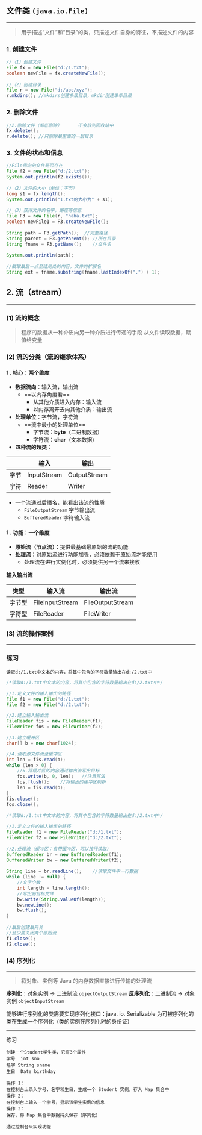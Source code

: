 ## 文件类 `(java.io.File)`
---
>用于描述“文件”和“目录”的类，只描述文件自身的特征，不描述文件的内容

### 1. 创建文件
```Java
//（1）创建文件  
File fx = new File("d:/1.txt");  
boolean newFile = fx.createNewFile();  
  
//（2）创建目录  
File r = new File("d:/abc/xyz");  
r.mkdirs(); //mkdirs创建多级目录，mkdir创建单季目录
```

### 2. 删除文件
```Java
//2.删除文件（彻底删除）      不会放到回收站中  
fx.delete();  
r.delete(); //只删除最里面的一层目录
```

### 3. 文件的状态和信息
```Java
//File指向的文件是否存在  
File f2 = new File("d:/2.txt");  
System.out.println(f2.exists());  
  
//（2）文件的大小（单位：字节）  
long s1 = fx.length();  
System.out.println("1.txt的大小为" + s1);  
  
//（3）获得文件的名字，路径等信息  
File F3 = new File(r, "haha.txt");  
boolean newFile1 = F3.createNewFile();  
  
String path = F3.getPath();  //完整路径  
String parent = F3.getParent(); //所在目录  
String fname = F3.getName();    //文件名  
  
System.out.println(path);  
  
//截取最后一点至结尾处的内容，文件的扩展名  
String ext = fname.substring(fname.lastIndexOf(".") + 1);
```
## 2. 流（stream）
---
### (1) 流的概念
>程序的数据从一种介质向另一种介质进行传递的手段
>从文件读取数据，赋值给变量
### (2) 流的分类（流的继承体系）
#### 1 . **核心：两个维度**
- **数据流向**：输入流，输出流
	- ==以内存角度看==
		- 从其他介质进入内存：输入流
		- 以内存离开去向其他介质：输出流
- **处理单位**：字节流，字符流
	- ==流中最小的处理单位==
		- 字节流：**byte**（二进制数据）
		- 字符流：**char**（文本数据）
- **四种流的超类**：

|     | 输入          | 输出           |
| --- | ----------- | ------------ |
| 字节  | InputStream | OutputStream |
| 字符  | Reader      | Writer       |
- 一个流通过后缀名，能看出该流的性质
	- `FileOutputStream` 字节输出流
	- `BufferedReader` 字符输入流

#### 1 . **功能：一个维度**
- **原始流（节点流）**：提供最基础最原始的流的功能
- **处理流**：对原始流进行功能加强，必须依赖于原始流才能使用
	- 处理流在进行实例化时，必须提供另一个流来接收

**输入输出流**

| 类型  | 输入流             | 输出流              |
| --- | --------------- | ---------------- |
| 字节型 | FileInputStream | FileOutputStream |
| 字符型 | FileReader      | FileWriter       |

### (3) 流的操作案例
---
### 练习

	读取d:/1.txt中文本的内容，将其中包含的字符数量输出在d:/2.txt中

```Java
/*读取d:/1.txt中文本的内容，将其中包含的字符数量输出在d:/2.txt中*/  

//1.定义文件的输入输出的路径  
File f1 = new File("d:/1.txt");  
File f2 = new File("d:/2.txt");  

//2.建立输入输出流  
FileReader fis = new FileReader(f1);  
FileWriter fos = new FileWriter(f2);  

//3.建立缓冲区  
char[] b = new char[1024];  

//4.读取源文件流至缓冲区  
int len = fis.read(b);  
while (len > 0) {  
	//5.将缓冲区的内容通过输出流写出目标  
	fos.write(b, 0, len);   //注意写法  
	fos.flush();    //将输出的缓冲区刷新  
	len = fis.read(b);  
}  
fis.close();  
fos.close();  
```

```Java
/*读取d:/1.txt中文本的内容，将其中包含的字符数量输出在d:/2.txt中*/  
  
//1.定义文件的输入输出的路径  
FileReader f1 = new FileReader("d:/1.txt");  
FileWriter f2 = new FileWriter("d:/2.txt");  
  
//2.处理流（缓冲区：自带缓冲区，可以按行读取）  
BufferedReader br = new BufferedReader(f1);  
BufferedWriter bw = new BufferedWriter(f2);  
  
String line = br.readLine();    //读取文件中一行数据  
while (line != null) {  
    //文字个数  
    int length = line.length();  
    //写出到目标文件  
    bw.write(String.valueOf(length));  
    bw.newLine();  
    bw.flush();  
}  
  
//最后创建最先关  
//至少要关闭两个原始流  
f1.close();  
f2.close();
```


### (4) 序列化
---
>将对象、实例等 Java 的内存数据直接进行传输的处理流

**序列化**：对象实例 -> 二进制流
	`objectOutputStream`
**反序列化**：二进制流 -> 对象实例
	`objectInputStream`

能够进行序列化的类需要实现序列化接口：java. io. Serializable
为可被序列化的类在生成一个序列化（类的实例在序列化时的身份证）

---
练习

	创建一个Student学生类，它有3个属性
	学号  int sno
	名字 String sname
	生日  Date birthday

	操作 1：
	在控制台上录入学号，名字和生日，生成一个 Student 实例，存入 Map 集合中
	操作 2：
	在控制台上输入一个学号，显示该学生实例的信息
	操作 3：
	保存，将 Map 集合中数据持久保存（序列化）
	
	通过控制台来实现功能